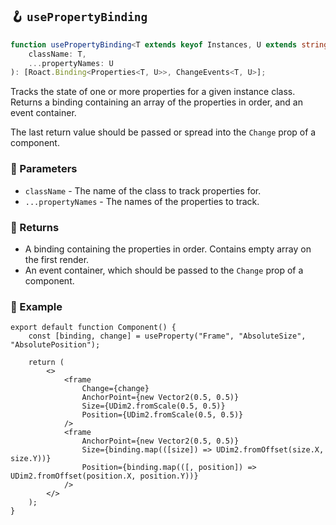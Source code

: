 ## 🪝 `usePropertyBinding`

```ts
function usePropertyBinding<T extends keyof Instances, U extends string[]>(
	className: T,
	...propertyNames: U
): [Roact.Binding<Properties<T, U>>, ChangeEvents<T, U>];
```

Tracks the state of one or more properties for a given instance class. Returns a binding containing an array of the properties in order, and an event container.

The last return value should be passed or spread into the `Change` prop of a component.

### 📕 Parameters

-   `className` - The name of the class to track properties for.
-   `...propertyNames` - The names of the properties to track.

### 📗 Returns

-   A binding containing the properties in order. Contains empty array on the first render.
-   An event container, which should be passed to the `Change` prop of a component.

### 📘 Example

```tsx
export default function Component() {
	const [binding, change] = useProperty("Frame", "AbsoluteSize", "AbsolutePosition");

	return (
		<>
			<frame
				Change={change}
				AnchorPoint={new Vector2(0.5, 0.5)}
				Size={UDim2.fromScale(0.5, 0.5)}
				Position={UDim2.fromScale(0.5, 0.5)}
			/>
			<frame
				AnchorPoint={new Vector2(0.5, 0.5)}
				Size={binding.map(([size]) => UDim2.fromOffset(size.X, size.Y))}
				Position={binding.map(([, position]) => UDim2.fromOffset(position.X, position.Y))}
			/>
		</>
	);
}
```
